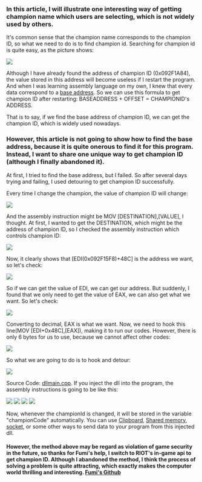 <h3>In this article, I will illustrate one interesting way of getting champion name which users are selecting, which is not widely used by others.</h3>
<p>It's common sense that the champion name corresponds to the champion ID, so what we need to do is to find champion id. Searching for champion id is quite easy, as the picture shows:</p>
<img src="https://github.com/xuan32546/LOL-X-Assistant/blob/master/pics/1.png">
<p>Although I have already found the address of champion ID (0x092F1A84), the value stored in this address will become useless if I restart the program. And when I was learning assembly language on my own, I knew that every data correspond to a <a href="https://whatis.techtarget.com/definition/base-address">base address</a>. So we can use this formula to get champion ID after restarting: BASEADDRESS + OFFSET = CHAMPIONID's ADDRESS.</p>
<p>That is to say, if we find the base address of champion ID, we can get the champion ID, which is widely used nowadays.</p>
<h3>However, this article is not going to show how to find the base address, because it is quite onerous to find it for this program. Instead, I want to share one unique way to get champion ID (although I finally abandoned it).</h3>
<p>At first, I tried to find the base address, but I failed. So after several days trying and failing, I used detouring to get champion ID successfully.</p>
<p>Every time I change the champion, the value of champion ID will change:</p>
<img src="https://github.com/xuan32546/LOL-X-Assistant/blob/master/pics/2.gif">
<p>And the assembly instruction might be MOV [DESTINATION],[VALUE], I thought. At first, I wanted to get the DESTINATION, which might be the address of champion ID, so I checked the assembly instruction which controls champion ID:</p>
<img src="https://github.com/xuan32546/LOL-X-Assistant/blob/master/pics/3.png">
<p>Now, it clearly shows that [EDI(0x092F15F8)+48C] is the address we want, so let's check:</p>
<img src="https://github.com/xuan32546/LOL-X-Assistant/blob/master/pics/4.png">
<p>So if we can get the value of EDI, we can get our address. But suddenly, I found that we only need to get the value of EAX, we can also get what we want. So let's check:</p>
<img src="https://github.com/xuan32546/LOL-X-Assistant/blob/master/pics/5.png">
<p>Converting to decimal, EAX is what we want. Now, we need to hook this line(MOV [EDI+0x48C],[EAX]), making it to run our codes. However, there is only 6 bytes for us to use, because we cannot affect other codes:</p>
<img src="https://github.com/xuan32546/LOL-X-Assistant/blob/master/pics/6.png">
<p>So what we are going to do is to hook and detour:</p>
<img src="https://github.com/xuan32546/LOL-X-Assistant/blob/master/pics/7.png">
<p>Source Code:  <a href="https://whatis.techtarget.com/definition/base-address">dllmain.cpp</a>. If you inject the dll into the program, the assembly instructions is going to be like this:</p>
<img src="https://github.com/xuan32546/LOL-X-Assistant/blob/master/pics/11.png">
<img src="https://github.com/xuan32546/LOL-X-Assistant/blob/master/pics/8.png">
<img src="https://github.com/xuan32546/LOL-X-Assistant/blob/master/pics/9.png">
<img src="https://github.com/xuan32546/LOL-X-Assistant/blob/master/pics/10.png">
<p>Now, whenever the championId is changed, it will be stored in the variable "championCode" automatically. You can use <a href="https://en.wikipedia.org/wiki/Clipboard_(computing)">Clipboard</a>, <a href="https://en.wikipedia.org/wiki/Shared_memory">Shared memory</a>, <a href="https://docs.microsoft.com/en-us/windows/desktop/winsock/windows-sockets-start-page-2">socket</a>, or some other ways to send data to your program from this injected dll.</p>
<h4>However, the method above may be regard as violation of game security in the future, so thanks for Fumi's help, I switch to RIOT's in-game api to get champion ID. Although I abandoned the method, I think the process of solving a problem is quite attracting, which exactly makes the computer world thrilling and interesting. <a href="https://github.com/Fumi24/RunesReformed">Fumi's Github</a></h4>

